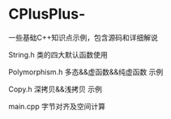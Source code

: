 # CPlusPlus-
一些基础C++知识点示例，包含源码和详细解说

String.h 类的四大默认函数使用

Polymorphism.h 多态&&虚函数&&纯虚函数 示例

Copy.h 深拷贝&&浅拷贝 示例

main.cpp 字节对齐及空间计算

